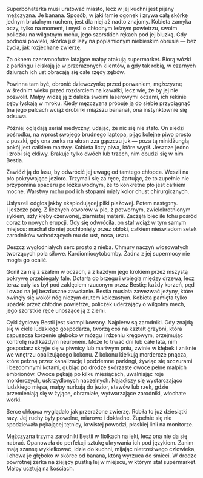 Superbohaterka musi uratować miasto, lecz w jej kuchni jest pijany mężczyzna. Je banana. Sposób, w jaki łamie ogonek i zrywa całą skórkę jednym brutalnym ruchem, jest dla niej aż nadto znajomy. Kobieta zamyka oczy, tylko na moment, i myśli o chłodnym leśnym powietrzu, swoim policzku na wilgotnym mchu, jego szorstkich rękach pod jej bluzką. Gdy podnosi powieki, skórka już leży na poplamionym niebieskim obrusie — bez życia, jak rozjechane zwierzę.

Za oknem czerwonofutre latające małpy atakują supermarket. Biorą wózki z parkingu i ciskają je w przerażonych klientów, a gdy tak robią, w czarnych dziurach ich ust obracają się całe rzędy zębów.

Powinna tam być, obronić dziewczynkę przed porwaniem, mężczyznę w średnim wieku przed rozdarciem na kawałki, lecz wie, że by jej nie pozwolił. Małpy widzą ją z daleka swoimi laserowymi oczami, ich rekinie zęby łyskają w mroku. Kiedy mężczyzna próbuje ją do siebie przyciągnąć (na jego palcach wciąż drobinki miąższu banana), ona instynktownie się odsuwa.

Później oglądają serial medyczny, udając, że nic się nie stało. On siedzi pośrodku, na wprost swojego brudnego laptopa, pijąc kolejne piwo prosto z puszki, gdy ona zerka na ekran zza gąszczu juk — poza tą minidżunglą pokój jest całkiem martwy. Kobieta liczy piwa, które wypił. Jeszcze jedno i zrobi się ckliwy. Brakuje tylko dwóch lub trzech, nim obudzi się w nim Bestia.

Zawiózł ją do lasu, by odwrócić jej uwagę od tamtego chłopca. Weszli na pło pokrywające jezioro. Trzymali się za ręce, żartując, że to zupełnie nie przypomina spaceru po łóżku wodnym, że to konkretne pło jest całkiem mocne. Warstwy mchu pod ich stopami miały kolor chust chirurgicznych.

Usłyszeli odgłos jakby eksplodującej piłki plażowej. Potem następny. I jeszcze parę. Z licznych otworów w ple, z potwornym, zwielokrotnionym sykiem, szły kłęby czerwonej, ziarnistej materii. Zaczęła biec ile tchu pośród coraz to nowych erupcji. Gdy się odwróciła, on stał wciąż w tym samym miejscu: machał do niej pochłonięty przez obłoki, całkiem nieświadom setek zarodników wchodzących mu do ust, nosa, uszu.

Deszcz wygłodniałych serc prosto z nieba. Chmury naczyń włosowatych tworzących pola siłowe. Kardiomiocytobomby. Żadna z jej supermocy nie mogła go ocalić.

Gonił za nią z szałem w oczach, a z każdym jego krokiem przez mszystą pokrywę przebiegały fale. Dotarła do brzegu i wbiegła między drzewa, lecz teraz cały las był pod zaklęciem rzuconym przez Bestię: każdy korzeń, pęd i owad na jej bezduszne zawołanie. Bestia musiała zawezwać jeżyny, które owinęły się wokół nóg niczym drutem kolczastym. Kobieta pamięta tylko upadek przez chłodne powietrze, policzek uderzający o wilgotny mech, jego szorstkie ręce unoszące ją z ziemi.

Cykl życiowy Bestii jest skomplikowany. Najpierw są zarodniki. Gdy znajdą się w ciele ludzkiego gospodarza, tworzą coś na kształt grzybni, która zapuszcza korzenie głęboko w mózgu i rdzeniu kręgowym, przejmując kontrolę nad każdym neuronem. Może to trwać dni lub całe lata, nim gospodarz skryje się w piwnicy lub martwym pniu, zwinie w kłębek i zniknie we wnętrzu opalizującego kokonu. Z kokonu kiełkują mordercze pnącza, które pełzną przez kanalizację i podziemne parkingi, żywiąc się szczurami i bezdomnymi kotami, gubiąc po drodze skórzaste owoce pełne małpich embrionów. Owoce pękają po kilku miesiącach, uwalniając roje morderczych, uskrzydlonych naczelnych. Najadłszy się wystarczająco ludzkiego mięsa, małpy nurkują do jezior, stawów lub rzek, gdzie przemieniają się w żyjące, obrzmiałe, wytwarzające zarodniki, włochate worki.

Serce chłopca wyglądało jak przerażone zwierzę. Robiła to już dziesiątki razy. Jej ruchy były powolne, miarowe i dokładne. Zupełnie się nie spodziewała pękającej tętnicy, krwistej powodzi, płaskiej linii na monitorze.

Mężczyzna trzyma zarodniki Bestii w fiolkach na leki, lecz ona nie da się nabrać. Opanowała do perfekcji sztukę ukrywania ich pod językiem. Zanim mają szansę wykiełkować, idzie do kuchni, mijając nietrzeźwego człowieka, i chowa je głęboko w skórce od banana, którą wyrzuca do śmieci. W drodze powrotnej zerka na ziejący pustką lej w miejscu, w którym stał supermarket. Małpy ucztują na kościach.